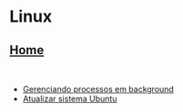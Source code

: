 # Linux

## [Home](../../index.md)
<br/>

- [Gerenciando processos em background](dicas/bg.md)
- [Atualizar sistema Ubuntu](dicas/apt-update.md)